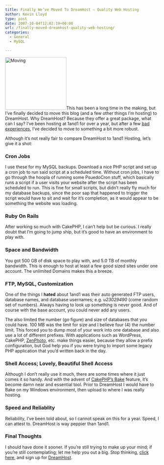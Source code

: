 ```yaml
---
title: Finally We’ve Moved To DreamHost – Quality Web Hosting
author: Kevin Lloyd
type: post
date: 2007-10-04T12:02:19+00:00
url: /finally-moved-dreamhost-quality-web-hosting/
categories:
  - General
  - MySQL

---
```

<img src="/wp-content/uploads/moving.jpg" alt="Moving" class="imageframe imgalignleft" height="171" width="200" />This has been a long time in the making, but I&#8217;ve finally decided to move this blog (and a few other things I&#8217;m hosting) to DreamHost. Why DreamHost? Because they offer a great package, what can I say? I&#8217;ve been hosting at 1and1 for over a year, but after a few [bad experiences][1], I&#8217;ve decided to move to something a bit more robust.

Although it&#8217;s not really fair to compare DreamHost to 1and1 Hosting, let&#8217;s give it a shot:

### Cron Jobs

I use these for my MySQL backups. Download a nice PHP script and set up a cron job to run said script at a scheduled time. Without cron jobs, I have to go through the hoopla of running some PsuedoCron stuff, which basically runs a script if a user visits your website after the script has been scheduled to run. This is fine for small scripts, but didn&#8217;t really fly much for my database backups, since the poor sap that happened to trigger the script would have to sit and wait for it&#8217;s completion, as it would appear to be something the website was loading.

### Ruby On Rails

After working so much with CakePHP, I can&#8217;t help but be curious. I really doubt that I&#8217;m going to jump ship, but it&#8217;s good to have an environment to play with.

### Space and Bandwidth

You got 500 GB of disk space to play with, and 5.0 TB of monthly bandwidth. This is enough to host at least a few good sized sites under one account. The unlimited Domains makes this a breeze.<!--more-->

### FTP, MySQL, Customization

One of the things I **hated** about 1and1 was their auto generated FTP users, database names, and database usernames; e.g. _u23029490_ (come random set of numbers). Always having to look up something is never good. And of course with the base account, you could never add any users.

The also limited the number (go figure) and size of databases that you could have. 100 MB was the limit for size and I believe four (4) the number limit. This forced you to dump most of your work into one database and also use a lot of different prefixes. With applications such as WordPress, CakePHP, [ZenPhoto][2], etc. make things easier, because they allow a prefix configuration, but God help you if you were trying to import some legacy PHP application that you&#8217;d written back in the day.

### Shell Access; Lovely, Beautiful Shell Access

Although I don&#8217;t really use it much, there are some times where it just comes it so handy. And with the advent of [CakePHP&#8217;s Bake][3] feature, it&#8217;s become damn near and essential tool. Prior to DreamHost I would have to Bake on my Windows environment, then upload to where I was really hosting.

### Speed and Reliablity

Reliability, I&#8217;ve been told about, so I cannot speak on this for a year. Speed, I can attest to. DreamHost is way peppier than 1and1.

### Final Thoughts

I should have done it sooner. If you&#8217;re still trying to make up your mind; if you&#8217;re still contemplating; let me help you out a big. Stop thinking, [click here][4], and sign up for [DreamHost][4].

 [1]: http://www.lifeofbaz.com/technology/does-1and1-suck/
 [2]: http://www.zenphoto.org
 [3]: http://www.thinkingphp.org/2006/10/16/command-line-fun-in-cakephp-12/
 [4]: http://www.dreamhost.com/r.cgi?335654